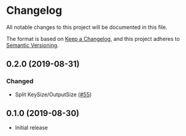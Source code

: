 # Changelog
All notable changes to this project will be documented in this file.

The format is based on [Keep a Changelog](https://keepachangelog.com/en/1.0.0/),
and this project adheres to [Semantic Versioning](https://semver.org/spec/v2.0.0.html).

## 0.2.0 (2019-08-31)
### Changed
- Split KeySize/OutputSize ([#55])

[#55]: https://github.com/RustCrypto/traits/pull/55

## 0.1.0 (2019-08-30)

- Initial release
